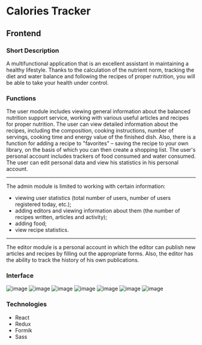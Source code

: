 # Calories Tracker
## Frontend
### Short Description
A multifunctional application that is an excellent assistant in maintaining a healthy lifestyle. Thanks to the calculation of the nutrient norm, tracking the diet and water balance and following the recipes of proper nutrition, you will be able to take your health under control.
### Functions
The user module includes viewing general information about the balanced nutrition support service, working with various useful articles and recipes for proper nutrition. The user can view detailed information about the recipes, including the composition, cooking instructions, number of servings, cooking time and energy value of the finished dish. Also, there is a function for adding a recipe to "favorites" – saving the recipe to your own library, on the basis of which you can then create a shopping list. The user's personal account includes trackers of food consumed and water consumed. The user can edit personal data and view his statistics in his personal account.
***
The admin module is limited to working with certain information:
* viewing user statistics (total number of users, number of users registered today, etc.);
* adding editors and viewing information about them (the number of recipes written, articles and activity);
* adding food;
* view recipe statistics.
***
The editor module is a personal account in which the editor can publish new articles and recipes by filling out the appropriate forms. Also, the editor has the ability to track the history of his own publications.
### Interface
![image](https://github.com/bybybylochka/calories-tracker-front/assets/108830852/6643ebc8-3b46-499d-ba70-33d240188078)
![image](https://github.com/bybybylochka/calories-tracker-front/assets/108830852/2bf91aef-b496-40f0-85ae-b1830e46bc81)
![image](https://github.com/bybybylochka/calories-tracker-front/assets/108830852/f6adda33-e8ed-44ed-a867-c359ed722ee3)
![image](https://github.com/bybybylochka/calories-tracker-front/assets/108830852/ba969b54-62aa-4e23-9121-d495e5a72df8)
![image](https://github.com/bybybylochka/calories-tracker-front/assets/108830852/6742f13c-5326-41fc-b813-45dc88ace319)
![image](https://github.com/bybybylochka/calories-tracker-front/assets/108830852/05d2a151-445f-4cb4-9a16-34e94b5ce7a7)
![image](https://github.com/bybybylochka/calories-tracker-front/assets/108830852/ae02cd85-81a0-4138-bf37-1f46b4fb0a13)
### Technologies
* React
* Redux
* Formik
* Sass
